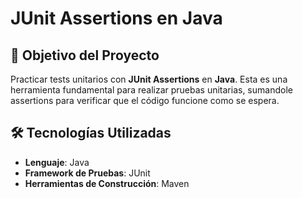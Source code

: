 # JUnit Assertions en Java

## 🎯 Objetivo del Proyecto

Practicar tests unitarios con **JUnit Assertions** en **Java**. Esta es una herramienta fundamental para realizar pruebas unitarias, sumandole assertions para verificar que el código funcione como se espera.

## 🛠️ Tecnologías Utilizadas

- **Lenguaje**: Java
- **Framework de Pruebas**: JUnit
- **Herramientas de Construcción**: Maven
